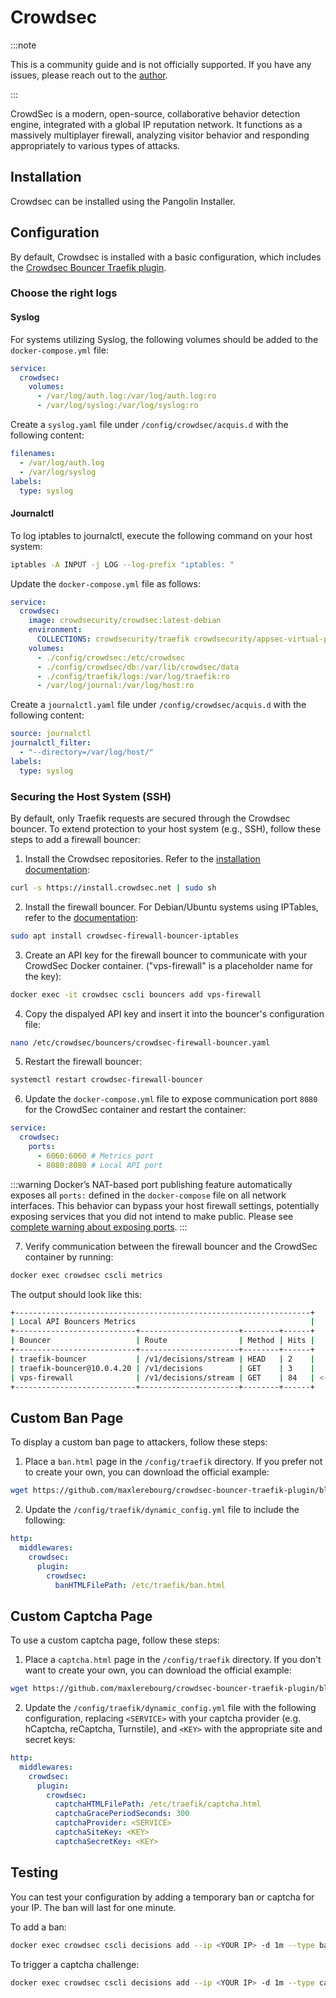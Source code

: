 # Crowdsec

:::note

This is a community guide and is not officially supported. If you have any issues, please reach out to the [author](https://github.com/Lokowitz).

:::

CrowdSec is a modern, open-source, collaborative behavior detection engine, integrated with a global IP reputation network. It functions as a massively multiplayer firewall, analyzing visitor behavior and responding appropriately to various types of attacks.

## Installation

Crowdsec can be installed using the Pangolin Installer.

## Configuration

By default, Crowdsec is installed with a basic configuration, which includes the [Crowdsec Bouncer Traefik plugin](https://plugins.traefik.io/plugins/6335346ca4caa9ddeffda116/crowdsec-bouncer-traefik-plugin).

### Choose the right logs

#### Syslog

For systems utilizing Syslog, the following volumes should be added to the `docker-compose.yml` file:

```yaml
service:
  crowdsec:
    volumes:
      - /var/log/auth.log:/var/log/auth.log:ro
      - /var/log/syslog:/var/log/syslog:ro
```

Create a `syslog.yaml` file under `/config/crowdsec/acquis.d` with the following content:

```yaml
filenames:
  - /var/log/auth.log
  - /var/log/syslog
labels:
  type: syslog
```

#### Journalctl

To log iptables to journalctl, execute the following command on your host system:

```bash
iptables -A INPUT -j LOG --log-prefix "iptables: "
```

Update the `docker-compose.yml` file as follows:

```yaml
service:
  crowdsec:
    image: crowdsecurity/crowdsec:latest-debian
    environment:
      COLLECTIONS: crowdsecurity/traefik crowdsecurity/appsec-virtual-patching crowdsecurity/appsec-generic-rules crowdsecurity/linux crowdsecurity/iptables
    volumes:
      - ./config/crowdsec:/etc/crowdsec
      - ./config/crowdsec/db:/var/lib/crowdsec/data
      - ./config/traefik/logs:/var/log/traefik:ro
      - /var/log/journal:/var/log/host:ro
```

Create a `journalctl.yaml` file under `/config/crowdsec/acquis.d` with the following content:

```yaml
source: journalctl
journalctl_filter:
  - "--directory=/var/log/host/"
labels:
  type: syslog
```

### Securing the Host System (SSH)

By default, only Traefik requests are secured through the Crowdsec bouncer. To extend protection to your host system (e.g., SSH), follow these steps to add a firewall bouncer:

1. Install the Crowdsec repositories. Refer to the [installation documentation](https://docs.crowdsec.net/docs/next/getting_started/install_crowdsec/#install-our-repositories):

```bash
curl -s https://install.crowdsec.net | sudo sh
```

2. Install the firewall bouncer. For Debian/Ubuntu systems using IPTables, refer to the [documentation](https://docs.crowdsec.net/u/bouncers/firewall/):

```bash
sudo apt install crowdsec-firewall-bouncer-iptables
```

3. Create an API key for the firewall bouncer to communicate with your CrowdSec Docker container. ("vps-firewall" is a placeholder name for the key):

```bash
docker exec -it crowdsec cscli bouncers add vps-firewall
```

4. Copy the dispalyed API key and insert it into the bouncer's configuration file:

```bash
nano /etc/crowdsec/bouncers/crowdsec-firewall-bouncer.yaml
```

5. Restart the firewall bouncer:

```bash
systemctl restart crowdsec-firewall-bouncer
```

6. Update the `docker-compose.yml` file to expose communication port `8080` for the CrowdSec container and restart the container:

```yaml
service:
  crowdsec:
    ports:
      - 6060:6060 # Metrics port
      - 8080:8080 # Local API port
```
:::warning
Docker’s NAT-based port publishing feature automatically exposes all `ports:` defined in the `docker-compose` file on all network interfaces. This behavior can bypass your host firewall settings, potentially exposing services that you did not intend to make public.
Please see [complete warning about exposing ports](/Getting%20Started/dns-networking#ports-to-expose).
:::

7. Verify communication between the firewall bouncer and the CrowdSec container by running:

```bash
docker exec crowdsec cscli metrics
```

The output should look like this:

```bash
+------------------------------------------------------------------+
| Local API Bouncers Metrics                                       |
+---------------------------+----------------------+--------+------+
| Bouncer                   | Route                | Method | Hits |
+---------------------------+----------------------+--------+------+
| traefik-bouncer           | /v1/decisions/stream | HEAD   | 2    |
| traefik-bouncer@10.0.4.20 | /v1/decisions        | GET    | 3    |
| vps-firewall              | /v1/decisions/stream | GET    | 84   | <---------
+---------------------------+----------------------+--------+------+
```

## Custom Ban Page

To display a custom ban page to attackers, follow these steps:

1. Place a `ban.html` page in the `/config/traefik` directory. If you prefer not to create your own, you can download the official example:

```bash
wget https://github.com/maxlerebourg/crowdsec-bouncer-traefik-plugin/blob/main/ban.html
```

2. Update the `/config/traefik/dynamic_config.yml` file to include the following:

```yaml
http:
  middlewares:
    crowdsec:
      plugin:
        crowdsec:
          banHTMLFilePath: /etc/traefik/ban.html
```

## Custom Captcha Page

To use a custom captcha page, follow these steps:

1. Place a `captcha.html` page in the `/config/traefik` directory. If you don't want to create your own, you can download the official example:

```bash
wget https://github.com/maxlerebourg/crowdsec-bouncer-traefik-plugin/blob/main/captcha.html
```

2. Update the `/config/traefik/dynamic_config.yml` file with the following configuration, replacing `<SERVICE>` with your captcha provider (e.g. hCaptcha, reCaptcha, Turnstile), and `<KEY>` with the appropriate site and secret keys:

```yaml
http:
  middlewares:
    crowdsec:
      plugin:
        crowdsec:
          captchaHTMLFilePath: /etc/traefik/captcha.html
          captchaGracePeriodSeconds: 300
          captchaProvider: <SERVICE>
          captchaSiteKey: <KEY>
          captchaSecretKey: <KEY>
```

## Testing

You can test your configuration by adding a temporary ban or captcha for your IP. The ban will last for one minute.

To add a ban:

```bash
docker exec crowdsec cscli decisions add --ip <YOUR IP> -d 1m --type ban
```

To trigger a captcha challenge:

```bash
docker exec crowdsec cscli decisions add --ip <YOUR IP> -d 1m --type captcha
```